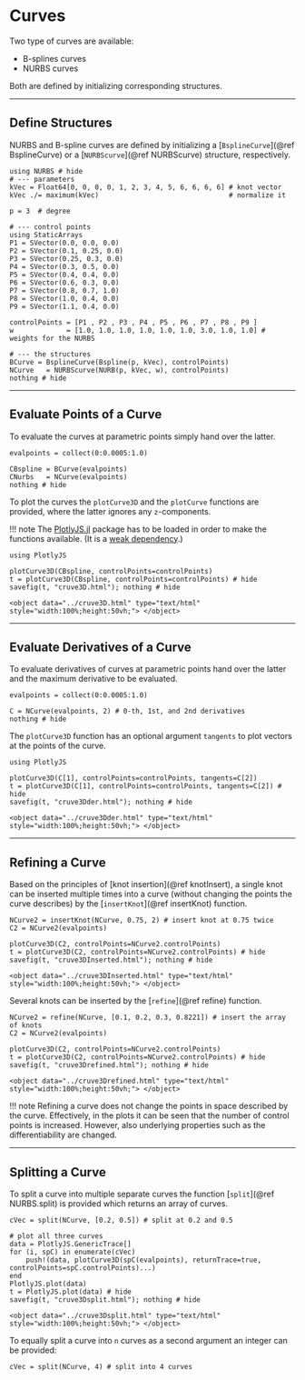 
# Curves

Two type of curves are available:
- B-splines curves
- NURBS curves

Both are defined by initializing corresponding structures.

---
## Define Structures

NURBS and B-spline curves are defined by initializing a [`BsplineCurve`](@ref BsplineCurve) or a [`NURBScurve`](@ref NURBScurve) structure, respectively.

```@example curves
using NURBS # hide
# --- parameters
kVec = Float64[0, 0, 0, 0, 1, 2, 3, 4, 5, 6, 6, 6, 6] # knot vector
kVec ./= maximum(kVec)                                # normalize it

p = 3  # degree 

# --- control points
using StaticArrays
P1 = SVector(0.0, 0.0, 0.0)
P2 = SVector(0.1, 0.25, 0.0)
P3 = SVector(0.25, 0.3, 0.0)
P4 = SVector(0.3, 0.5, 0.0)
P5 = SVector(0.4, 0.4, 0.0)
P6 = SVector(0.6, 0.3, 0.0)
P7 = SVector(0.8, 0.7, 1.0)
P8 = SVector(1.0, 0.4, 0.0)
P9 = SVector(1.1, 0.4, 0.0)

controlPoints = [P1 , P2 , P3 , P4 , P5 , P6 , P7 , P8 , P9 ]
w             = [1.0, 1.0, 1.0, 1.0, 1.0, 1.0, 3.0, 1.0, 1.0] # weights for the NURBS

# --- the structures
BCurve = BsplineCurve(Bspline(p, kVec), controlPoints)
NCurve   = NURBScurve(NURB(p, kVec, w), controlPoints)
nothing # hide
```

---
## Evaluate Points of a Curve

To evaluate the curves at parametric points simply hand over the latter. 

```@example curves
evalpoints = collect(0:0.0005:1.0)

CBspline = BCurve(evalpoints)
CNurbs   = NCurve(evalpoints)
nothing # hide
```

To plot the curves the `plotCurve3D` and the `plotCurve` functions are provided, where the latter ignores any ``z``-components.

!!! note
    The [PlotlyJS.jl](https://github.com/JuliaPlots/PlotlyJS.jl) package has to be loaded in order to make the functions available.
    (It is a [weak dependency](https://pkgdocs.julialang.org/v1/creating-packages/#Conditional-loading-of-code-in-packages-(Extensions)).)

```@example curves
using PlotlyJS

plotCurve3D(CBspline, controlPoints=controlPoints)
t = plotCurve3D(CBspline, controlPoints=controlPoints) # hide
savefig(t, "cruve3D.html"); nothing # hide
```

```@raw html
<object data="../cruve3D.html" type="text/html"  style="width:100%;height:50vh;"> </object>
```

---
## Evaluate Derivatives of a Curve

To evaluate derivatives of curves at parametric points hand over the latter and the maximum derivative to be evaluated.

```@example curves
evalpoints = collect(0:0.0005:1.0)

C = NCurve(evalpoints, 2) # 0-th, 1st, and 2nd derivatives
nothing # hide
```

The `plotCurve3D` function has an optional argument `tangents` to plot vectors at the points of the curve.

```@example curves
using PlotlyJS

plotCurve3D(C[1], controlPoints=controlPoints, tangents=C[2])
t = plotCurve3D(C[1], controlPoints=controlPoints, tangents=C[2]) # hide
savefig(t, "cruve3Dder.html"); nothing # hide
```

```@raw html
<object data="../cruve3Dder.html" type="text/html"  style="width:100%;height:50vh;"> </object>
```

---
## Refining a Curve

Based on the principles of [knot insertion](@ref knotInsert), a single knot can be inserted multiple times into a curve (without changing the points the curve describes) by the [`insertKnot`](@ref insertKnot) function.

```@example curves
NCurve2 = insertKnot(NCurve, 0.75, 2) # insert knot at 0.75 twice
C2 = NCurve2(evalpoints)

plotCurve3D(C2, controlPoints=NCurve2.controlPoints)
t = plotCurve3D(C2, controlPoints=NCurve2.controlPoints) # hide
savefig(t, "cruve3DInserted.html"); nothing # hide
```

```@raw html
<object data="../cruve3DInserted.html" type="text/html"  style="width:100%;height:50vh;"> </object>
```

Several knots can be inserted by the [`refine`](@ref refine) function.

```@example curves
NCurve2 = refine(NCurve, [0.1, 0.2, 0.3, 0.8221]) # insert the array of knots
C2 = NCurve2(evalpoints)

plotCurve3D(C2, controlPoints=NCurve2.controlPoints)
t = plotCurve3D(C2, controlPoints=NCurve2.controlPoints) # hide
savefig(t, "cruve3Drefined.html"); nothing # hide
```

```@raw html
<object data="../cruve3Drefined.html" type="text/html"  style="width:100%;height:50vh;"> </object>
```

!!! note
    Refining a curve does not change the points in space described by the curve. Effectively, in the plots it can be seen that the number of control points is increased. 
    However, also underlying properties such as the differentiability are changed.


---
## Splitting a Curve

To split a curve into multiple separate curves the function [`split`](@ref NURBS.split) is provided which returns an array of curves.

```@example curves
cVec = split(NCurve, [0.2, 0.5]) # split at 0.2 and 0.5

# plot all three curves
data = PlotlyJS.GenericTrace[]
for (i, spC) in enumerate(cVec)
    push!(data, plotCurve3D(spC(evalpoints), returnTrace=true, controlPoints=spC.controlPoints)...)
end
PlotlyJS.plot(data)
t = PlotlyJS.plot(data) # hide
savefig(t, "cruve3Dsplit.html"); nothing # hide
```

```@raw html
<object data="../cruve3Dsplit.html" type="text/html"  style="width:100%;height:50vh;"> </object>
```

To equally split a curve into ``n`` curves as a second argument an integer can be provided:

```@example curves
cVec = split(NCurve, 4) # split into 4 curves
```